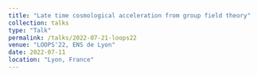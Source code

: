 ```yaml
---
title: "Late time cosmological acceleration from group field theory"
collection: talks
type: "Talk"
permalink: /talks/2022-07-21-loops22
venue: "LOOPS'22, ENS de Lyon"
date: 2022-07-11
location: "Lyon, France"
---
```


<!-- This is a description of your talk, which is a markdown file that can be all markdown-ified like any other post. Yay markdown! -->
